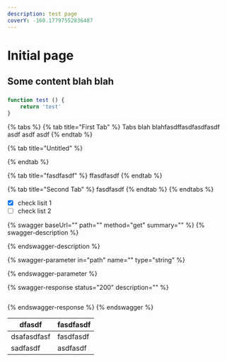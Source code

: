```yaml
---
description: test page
coverY: -160.17797552836487
---
```


# Initial page

## Some content blah blah

###

```typescript
function test () {
    return 'test'
}
```

{% tabs %}
{% tab title="First Tab" %}
Tabs blah blahfasdffasdfasdfasdf asdf asdf asdf
{% endtab %}

{% tab title="Untitled" %}

{% endtab %}

{% tab title="fasdfasdf" %}
ffasdfasdf
{% endtab %}

{% tab title="Second Tab" %}
fasdfasdf
{% endtab %}
{% endtabs %}

* [x] check lisit 1
* [ ] check list 2

{% swagger baseUrl="" path="" method="get" summary="" %}
{% swagger-description %}

{% endswagger-description %}

{% swagger-parameter in="path" name="" type="string" %}

{% endswagger-parameter %}

{% swagger-response status="200" description="" %}
```
```
{% endswagger-response %}
{% endswagger %}

| dfasdf      | fasdfasdf |
| ----------- | --------- |
| dsafasdfasf | fasdfasdf |
| sadfasdf    | asdfasdf  |
